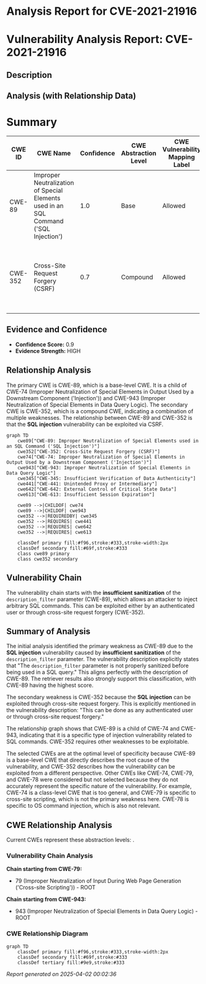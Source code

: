 # Analysis Report for CVE-2021-21916

# Vulnerability Analysis Report: CVE-2021-21916

## Description



## Analysis (with Relationship Data)

# Summary
| CWE ID | CWE Name | Confidence | CWE Abstraction Level | CWE Vulnerability Mapping Label | CWE-Vulnerability Mapping Notes |
|---|---|---|---|---|---|
| CWE-89 | Improper Neutralization of Special Elements used in an SQL Command ('SQL Injection') | 1.0 | Base | Allowed | Primary CWE. The vulnerability is due to **insufficient sanitization** of the `description_filter` parameter before being used in a SQL query. |
| CWE-352 | Cross-Site Request Forgery (CSRF) | 0.7 | Compound | Allowed | Secondary candidate. The vulnerability description mentions that the **SQL injection** can be exploited through cross-site request forgery. |

## Evidence and Confidence

*   **Confidence Score:** 0.9
*   **Evidence Strength:** HIGH

## Relationship Analysis
The primary CWE is CWE-89, which is a base-level CWE. It is a child of CWE-74 (Improper Neutralization of Special Elements in Output Used by a Downstream Component ('Injection')) and CWE-943 (Improper Neutralization of Special Elements in Data Query Logic). The secondary CWE is CWE-352, which is a compound CWE, indicating a combination of multiple weaknesses. The relationship between CWE-89 and CWE-352 is that the **SQL injection** vulnerability can be exploited via CSRF.

```mermaid
graph TD
    cwe89["CWE-89: Improper Neutralization of Special Elements used in an SQL Command ('SQL Injection')"]
    cwe352["CWE-352: Cross-Site Request Forgery (CSRF)"]
    cwe74["CWE-74: Improper Neutralization of Special Elements in Output Used by a Downstream Component ('Injection')"]
    cwe943["CWE-943: Improper Neutralization of Special Elements in Data Query Logic"]
    cwe345["CWE-345: Insufficient Verification of Data Authenticity"]
    cwe441["CWE-441: Unintended Proxy or Intermediary"]
    cwe642["CWE-642: External Control of Critical State Data"]
    cwe613["CWE-613: Insufficient Session Expiration"]

    cwe89 -->|CHILDOF| cwe74
    cwe89 -->|CHILDOF| cwe943
    cwe352 -->|REQUIREDBY| cwe345
    cwe352 -->|REQUIRES| cwe441
    cwe352 -->|REQUIRES| cwe642
    cwe352 -->|REQUIRES| cwe613

    classDef primary fill:#f96,stroke:#333,stroke-width:2px
    classDef secondary fill:#69f,stroke:#333
    class cwe89 primary
    class cwe352 secondary
```

## Vulnerability Chain
The vulnerability chain starts with the **insufficient sanitization** of the `description_filter` parameter (CWE-89), which allows an attacker to inject arbitrary SQL commands. This can be exploited either by an authenticated user or through cross-site request forgery (CWE-352).

## Summary of Analysis
The initial analysis identified the primary weakness as CWE-89 due to the **SQL injection** vulnerability caused by **insufficient sanitization** of the `description_filter` parameter. The vulnerability description explicitly states that "The `description_filter` parameter is not properly sanitized before being used in a SQL query." This aligns perfectly with the description of CWE-89. The retriever results also strongly support this classification, with CWE-89 having the highest score.

The secondary weakness is CWE-352 because the **SQL injection** can be exploited through cross-site request forgery. This is explicitly mentioned in the vulnerability description: "This can be done as any authenticated user or through cross-site request forgery."

The relationship graph shows that CWE-89 is a child of CWE-74 and CWE-943, indicating that it is a specific type of injection vulnerability related to SQL commands. CWE-352 requires other weaknesses to be exploitable.

The selected CWEs are at the optimal level of specificity because CWE-89 is a base-level CWE that directly describes the root cause of the vulnerability, and CWE-352 describes how the vulnerability can be exploited from a different perspective. Other CWEs like CWE-74, CWE-79, and CWE-78 were considered but not selected because they do not accurately represent the specific nature of the vulnerability. For example, CWE-74 is a class-level CWE that is too general, and CWE-79 is specific to cross-site scripting, which is not the primary weakness here. CWE-78 is specific to OS command injection, which is also not relevant.


## CWE Relationship Analysis

Current CWEs represent these abstraction levels: .


### Vulnerability Chain Analysis

**Chain starting from CWE-79:**
- 79 (Improper Neutralization of Input During Web Page Generation ('Cross-site Scripting')) - ROOT


**Chain starting from CWE-943:**
- 943 (Improper Neutralization of Special Elements in Data Query Logic) - ROOT



### CWE Relationship Diagram

```mermaid
graph TD
    classDef primary fill:#f96,stroke:#333,stroke-width:2px
    classDef secondary fill:#69f,stroke:#333
    classDef tertiary fill:#9e9,stroke:#333
```



*Report generated on 2025-04-02 00:02:36*
